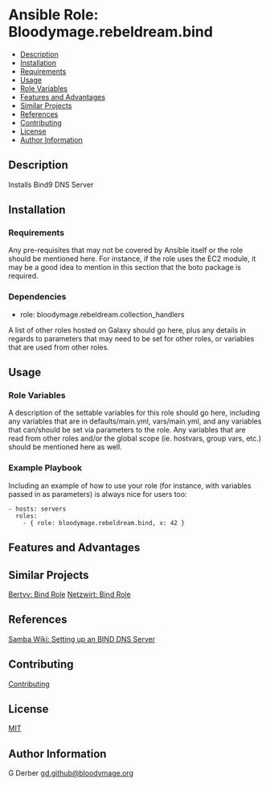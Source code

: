 Ansible Role: Bloodymage.rebeldream.bind
===============

- [Description](#description)
- [Installation](#installation)
- [Requirements](#requirements)
- [Usage](#usage)
- [Role Variables](#role-variables)
- [Features and Advantages](#features-and-advantages)
- [Similar Projects](#similar-projects)
- [References](#references)
- [Contributing](#contributing)
- [License](#license)
- [Author Information](#author-information)

Description
-----------
Installs Bind9 DNS Server

Installation
------------

### Requirements

Any pre-requisites that may not be covered by Ansible itself or the role should be mentioned here. For instance, if the role uses the EC2 module, it may be a good idea to mention in this section that the boto package is required.

### Dependencies
  - role: bloodymage.rebeldream.collection_handlers

A list of other roles hosted on Galaxy should go here, plus any details in regards to parameters that may need to be set for other roles, or variables that are used from other roles.

Usage
-----

### Role Variables

A description of the settable variables for this role should go here, including any variables that are in defaults/main.yml, vars/main.yml, and any variables that can/should be set via parameters to the role. Any variables that are read from other roles and/or the global scope (ie. hostvars, group vars, etc.) should be mentioned here as well.

### Example Playbook

Including an example of how to use your role (for instance, with variables passed in as parameters) is always nice for users too:

    - hosts: servers
      roles:
        - { role: bloodymage.rebeldream.bind, x: 42 }

Features and Advantages
-----------------------


Similar Projects
----------------
  [Bertvv: Bind Role](https://github.com/bertvv/ansible-role-bind)
  [Netzwirt: Bind Role](https://github.com/netzwirt/ansible-bind)

References
----------
  [Samba Wiki: Setting up an BIND DNS Server](https://wiki.samba.org/index.php/Setting_up_a_BIND_DNS_Server)

Contributing
------------
[Contributing](CONTRIBUTING.md.md)

License
-------
[MIT](MIT.md)

Author Information
------------------
G Derber
gd.github@bloodymage.org
